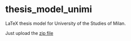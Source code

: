 # thesis_model_unimi
LaTeX thesis model for University of the Studies of Milan.

Just upload the [zip file]()